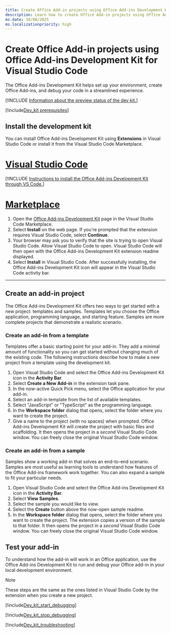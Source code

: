 ```yaml
---
title: Create Office Add-in projects using Office Add-ins Development Kit for Visual Studio Code
description: Learn how to create Office Add-in projects using Office Add-ins Development Kit extension.
ms.date: 10/08/2025
ms.localizationpriority: high
---
```


# Create Office Add-in projects using Office Add-ins Development Kit for Visual Studio Code

The Office Add-ins Development Kit helps set up your environment, create Office Add-ins, and debug your code in a streamlined experience.

[!INCLUDE [Information about the preview status of the dev kit.](../includes/dev-kit-preview-note.md)]

[!include[Dev_kit prerequisites](../includes/dev-kit-prerequisites.md)]

## Install the development kit

You can install Office Add-ins Development Kit using **Extensions** in Visual Studio Code or install it from the Visual Studio Code Marketplace.

# [Visual Studio Code](#tab/vscode)

[!INCLUDE [Instructions to install the Office Add-ins Development Kit through VS Code.](../includes/install-dev-kit.md)]

# [Marketplace](#tab/marketplace)

1. Open the [Office Add-ins Development Kit](https://marketplace.visualstudio.com/items?itemName=msoffice.microsoft-office-add-in-debugger) page in the Visual Studio Code Marketplace.
1. Select **Install** on the web page. If you're prompted that the extension requires Visual Studio Code, select **Continue**.
1. Your browser may ask you to verify that the site is trying to open Visual Studio Code. Allow Visual Studio Code to open. Visual Studio Code will then open with the Office Add-ins Development Kit extension readme displayed.
1. Select **Install** in Visual Studio Code. After successfully installing, the Office Add-ins Development Kit icon will appear in the Visual Studio Code activity bar.

---

## Create an add-in project

The Office Add-ins Development Kit offers two ways to get started with a new project: templates and samples. Templates let you choose the Office application, programming language, and starting feature. Samples are more complete projects that demonstrate a realistic scenario.

### Create an add-in from a template

Templates offer a basic starting point for your add-in. They add a minimal amount of functionality so you can get started without changing much of the existing code. The following instructions describe how to make a new project from a template using the development kit.

1. Open Visual Studio Code and select the Office Add-ins Development Kit icon in the **Activity Bar**.
1. Select **Create a New Add-in** in the extension task pane.
1. In the now-active Quick Pick menu, select the Office application for your add-in.
1. Select an add-in template from the list of available templates.
1. Select "JavaScript" or "TypeScript" as the programming language.
1. In the **Workspace folder** dialog that opens, select the folder where you want to create the project.
1. Give a name to the project (with no spaces) when prompted. Office Add-ins Development Kit will create the project with basic files and scaffolding. It then opens the project in a *second* Visual Studio Code window. You can freely close the original Visual Studio Code window.

### Create an add-in from a sample

Samples show a working add-in that solves an end-to-end scenario. Samples are most useful as learning tools to understand how features of the Office Add-ins framework work together. You can also expand a sample to fit your particular needs.

1. Open Visual Studio Code and select the Office Add-ins Development Kit icon in the **Activity Bar**.
1. Select **View Samples**.
1. Select the sample you would like to view.
1. Select the **Create** button above the now-open sample readme.
1. In the **Workspace folder** dialog that opens, select the folder where you want to create the project. The extension copies a version of the sample to that folder. It then opens the project in a *second* Visual Studio Code window. You can freely close the original Visual Studio Code window.

## Test your add-in

To understand how the add-in will work in an Office application, use the Office Add-ins Development Kit to run and debug your Office add-in in your local development environment.

> [!NOTE]
> These steps are the same as the ones listed in Visual Studio Code by the extension when you create a new project.

[!include[Dev_kit_start_debugging](../includes/dev-kit-start-debugging.md)]

[!include[Dev_kit_stop_debugging](../includes/dev-kit-stop-debugging.md)]

[!include[Dev_kit_troubleshooting](../includes/dev-kit-troubleshooting.md)]
